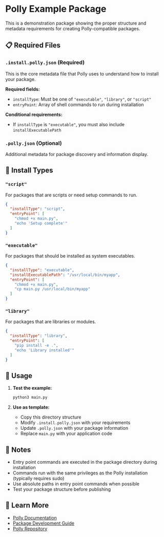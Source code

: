 # Polly Example Package

This is a demonstration package showing the proper structure and metadata requirements for creating Polly-compatible packages.

## 📋 Required Files

### `.install.polly.json` (Required)
This is the core metadata file that Polly uses to understand how to install your package.

**Required fields:**
- `installType`: Must be one of `"executable"`, `"library"`, or `"script"`
- `entryPoint`: Array of shell commands to run during installation

**Conditional requirements:**
- If `installType` is `"executable"`, you must also include `installExecutablePath`

### `.polly.json` (Optional)
Additional metadata for package discovery and information display.

## 🔧 Install Types

### `"script"`
For packages that are scripts or need setup commands to run.
```json
{
  "installType": "script",
  "entryPoint": [
    "chmod +x main.py",
    "echo 'Setup complete'"
  ]
}
```

### `"executable"`
For packages that should be installed as system executables.
```json
{
  "installType": "executable",
  "installExecutablePath": "/usr/local/bin/myapp",
  "entryPoint": [
    "chmod +x main.py",
    "cp main.py /usr/local/bin/myapp"
  ]
}
```

### `"library"`
For packages that are libraries or modules.
```json
{
  "installType": "library",
  "entryPoint": [
    "pip install -e .",
    "echo 'Library installed'"
  ]
}
```

## 🚀 Usage

1. **Test the example:**
   ```bash
   python3 main.py
   ```

2. **Use as template:**
   - Copy this directory structure
   - Modify `.install.polly.json` with your requirements
   - Update `.polly.json` with your package information
   - Replace `main.py` with your application code

## 📝 Notes

- Entry point commands are executed in the package directory during installation
- Commands run with the same privileges as the Polly installation (typically requires sudo)
- Use absolute paths in entry point commands when possible
- Test your package structure before publishing

## 🔗 Learn More

- [Polly Documentation](https://github.com/pollypm/polly/wiki)
- [Package Development Guide](https://github.com/pollypm/polly/wiki/Package-Development)
- [Polly Repository](https://github.com/pollypm/polly)
